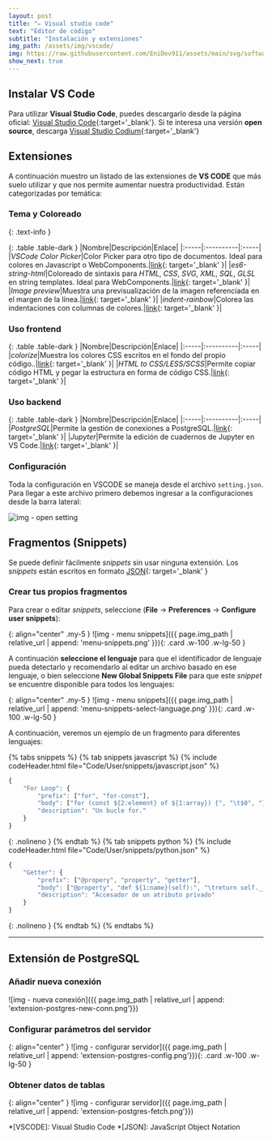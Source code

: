 ```yaml
---
layout: post
title: "✏️ Visual studio code"
text: "Editor de código"
subtitle: "Instalación y extensiones"
img_path: /assets/img/vscode/
img: https://raw.githubusercontent.com/EniDev911/assets/main/svg/software/code.visualstudio.svg
show_next: true
---
```


## Instalar VS Code

Para utilizar **Visual Studio Code**, puedes descargarlo desde la página oficial: [Visual Studio Code](https://code.visualstudio.com/){:target='_blank'}. Si te interesa una versión **open source**, descarga [Visual Studio Codium](https://vscodium.com/){:target='_blank'}

## Extensiones

A continuación muestro un listado de las extensiones de **VS CODE** que más suelo utilizar y que nos permite aumentar nuestra productividad. Están categorizadas por temática:


### Tema y Coloreado
{: .text-info }

{: .table .table-dark  }
|Nombre|Descripción|Enlace|
|:-----|:----------|:-----|
|*VSCode Color Picker*|Color Picker para otro tipo de documentos. Ideal para colores en Javascript o WebComponents.|[link](https://marketplace.visualstudio.com/items?itemName=AntiAntiSepticeye.vscode-color-picker){: target='_blank' }|
|*es6-string-html*|Coloreado de sintaxis para *HTML*, *CSS*, *SVG*, *XML*, *SQL*, *GLSL* en string templates. Ideal para WebComponents.|[link](https://marketplace.visualstudio.com/items?itemName=Tobermory.es6-string-html){: target='_blank' }|
|*Image preview*|Muestra una previsualización de la imagen referenciada en el margen de la línea.|[link](https://marketplace.visualstudio.com/items?itemName=kisstkondoros.vscode-gutter-preview){: target='_blank' }|
|*indent-rainbow*|Colorea las indentaciones con columnas de colores.|[link](https://marketplace.visualstudio.com/items?itemName=oderwat.indent-rainbow){: target='_blank' }|


### Uso frontend

{: .table .table-dark  }
|Nombre|Descripción|Enlace|
|:-----|:----------|:-----|
|*colorize*|Muestra los colores CSS escritos en el fondo del propio código..|[link](https://marketplace.visualstudio.com/items?itemName=kamikillerto.vscode-colorize){: target='_blank' }|
|*HTML to CSS/LESS/SCSS*|Permite copiar código HTML y pegar la estructura en forma de código CSS.|[link](https://marketplace.visualstudio.com/items?itemName=tautvydasderzinskas.vscode-html-to-css){: target='_blank' }|


### Uso backend

{: .table .table-dark  }
|Nombre|Descripción|Enlace|
|:-----|:----------|:-----|
|*PostgreSQL*|Permite la gestión de conexiones a PostgreSQL.|[link](https://marketplace.visualstudio.com/items?itemName=ckolkman.vscode-postgres){: target='_blank' }|
|*Jupyter*|Permite la edición de cuadernos de Jupyter en VS Code.|[link](https://marketplace.visualstudio.com/items?itemName=ms-toolsai.jupyter){: target='_blank' }|


### Configuración

Toda la configuración en VSCODE se maneja desde el archivo `setting.json`. Para llegar a este archivo primero debemos ingresar a la configuraciones desde la barra lateral:

![img - open setting](https://enidev911.github.io/fullstackjsg33/src/guides/vs-code/use-guide/assets/img/file/settings1.png)

## Fragmentos (Snippets)

Se puede definir fácilmente *snippets* sin usar ninguna extensión. Los *snippets* están escritos en formato [JSON](http://www.json.org/json-es){: target='_blank' }

### Crear tus propios fragmentos

Para crear o editar *snippets*, seleccione (**File** -> **Preferences** -> **Configure user snippets**):

{: align="center" .my-5 }
![img - menu snippets]({{ page.img_path | relative_url | append: 'menu-snippets.png' }}){: .card .w-100 .w-lg-50 }

A continuación **seleccione el lenguaje** para que el identificador de lenguaje pueda detectarlo y recomendarlo al editar un archivo basado en ese lenguaje, o bien seleccione **New Global Snippets File** para que este *snippet* se encuentre disponible para todos los lenguajes:

{: align="center" .my-5 }
![img - menu snippets]({{ page.img_path | relative_url | append: 'menu-snippets-select-language.png' }}){: .card .w-100 .w-lg-50 }

A continuación, veremos un ejemplo de un fragmento para diferentes lenguajes:


{% tabs snippets %}
{% tab snippets javascript %}
{% include codeHeader.html file="Code/User/snippets/javascript.json" %}
```js
{
	"For Loop": {
		"prefix": ["for", "for-const"],
		"body": ["for (const ${2:element} of ${1:array}) {", "\t$0", "}"],
		"description": "Un bucle for."
	}
}
```
{: .nolineno }
{% endtab %}
{% tab snippets python %}
{% include codeHeader.html file="Code/User/snippets/python.json" %}
```js
{
	"Getter": {
		"prefix": ["@propery", "property", "getter"],
		"body": ["@property", "def ${1:name}(self):", "\treturn self.__${1:name}"],
		"description": "Accesador de un atributo privado"
	}
}
```
{: .nolineno }
{% endtab %}
{% endtabs %}

---

## Extensión de PostgreSQL

### Añadir nueva conexión

![img - nueva conexión]({{ page.img_path | relative_url | append: 'extension-postgres-new-conn.png'}})

### Configurar parámetros del servidor

{: align="center" }
![img - configurar servidor]({{ page.img_path | relative_url | append: 'extension-postgres-config.png'}}){: .card .w-100 .w-lg-50 }

### Obtener datos de tablas

{: align="center" }
![img - configurar servidor]({{ page.img_path | relative_url | append: 'extension-postgres-fetch.png'}})

*[VSCODE]: Visual Studio Code
*[JSON]: JavaScript Object Notation